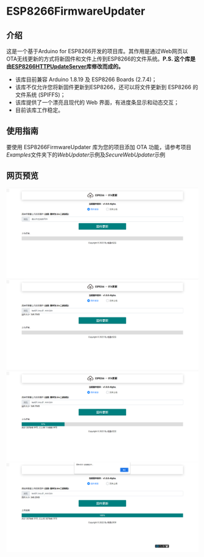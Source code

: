 # ESP8266FirmwareUpdater

## 介绍

这是一个基于Arduino for ESP8266开发的项目库。其作用是通过Web网页以OTA无线更新的方式将新固件和文件上传到ESP8266的文件系统。**P.S. 这个库是由[ESP8266HTTPUpdateServer](https://github.com/esp8266/Arduino/tree/2.7.4/libraries/ESP8266HTTPUpdateServer)库修改而成的。**

- 该库目前兼容 Arduino 1.8.19 及 ESP8266 Boards (2.7.4)；
- 该库不仅允许您将新固件更新到ESP8266，还可以将文件更新到 ESP8266 的文件系统 (SPIFFS)；
- 该库提供了一个漂亮且现代的 Web 界面，有进度条显示和动态交互；
- 目前该库工作稳定。

## 使用指南

要使用 ESP8266FirmwareUpdater 库为您的项目添加 OTA 功能，请参考项目*Examples*文件夹下的*WebUpdater*示例及*SecureWebUpdater*示例

## 网页预览

  ![view01.png](https://github.com/zhy201810576/ESP8266FirmwareUpdater/raw/ffe229f2eafbacfd4994e005fb2b603a5140cc62/extra/view01.png)
  ![view02.png](https://github.com/zhy201810576/ESP8266FirmwareUpdater/raw/ffe229f2eafbacfd4994e005fb2b603a5140cc62/extra/view02.png)
  ![view03.png](https://github.com/zhy201810576/ESP8266FirmwareUpdater/raw/ffe229f2eafbacfd4994e005fb2b603a5140cc62/extra/view03.png)
  ![view04.png](https://github.com/zhy201810576/ESP8266FirmwareUpdater/raw/ffe229f2eafbacfd4994e005fb2b603a5140cc62/extra/view04.png)
